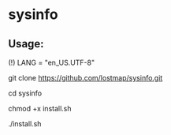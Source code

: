 # sysinfo

## Usage:

(!) LANG = "en_US.UTF-8"

git clone https://github.com/lostmap/sysinfo.git

cd sysinfo

chmod +x install.sh

./install.sh

